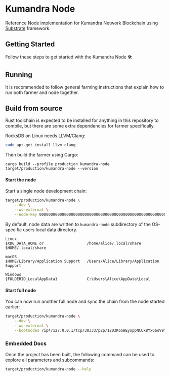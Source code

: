 # Kumandra Node

Reference Node implementation for Kumandra Network Blockchain using [Substrate](https://docs.substrate.io/) framework.

## Getting Started

Follow these steps to get started with the Kumandra Node :hammer_and_wrench:

## Running

It is recommended to follow general farming instructions that explain how to run both farmer and node together.

## Build from source

Rust toolchain is expected to be installed for anything in this repository to compile, but there are some extra dependencies for farmer specifically.

RocksDB on Linux needs LLVM/Clang:
```bash
sudo apt-get install llvm clang
```

Then build the farmer using Cargo:
```
cargo build --profile production kumandra-node
target/production/kumandra-node --version
```

#### Start the node

Start a single node development chain:
```bash
target/production/kumandra-node \
    --dev \
    --ws-external \
    --node-key 0000000000000000000000000000000000000000000000000000000000000001
```

By default, node data are written to `kumandra-node` subdirectory of the OS-specific users local data directory.

```
Linux
$XDG_DATA_HOME or                   /home/alice/.local/share
$HOME/.local/share 

macOS
$HOME/Library/Application Support   /Users/Alice/Library/Application Support

Windows
{FOLDERID_LocalAppData}             C:\Users\Alice\AppData\Local
```

#### Start full node

You can now run another full node and sync the chain from the node started earlier:
```bash
target/production/kumandra-node \
    --dev \
    --ws-external \
    --bootnodes /ip4/127.0.0.1/tcp/30333/p2p/12D3KooWEyoppNCUx8Yx66oV9fJnriXwCcXwDDUA2kj6vnc6iDEp
```

### Embedded Docs

Once the project has been built, the following command can be used to explore all parameters and subcommands:

```bash
target/production/kumandra-node --help
```
